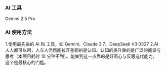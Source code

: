 ### AI 工具
Gemini 2.5 Pro
### AI 使用方法
1.使用最先进的 AI 和 工具，如 Gemini、Claude 3.7、DeepSeek V3 0327
2.AI 人人都可以用，人与人仍然能拉开差距的是认知。认知的提升靠的是广泛的阅读与思考（本项目耗时 10 分钟不到）。能做到这一点靠的是好奇心与反思迭代能力，这个是最核心的门槛。

